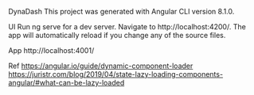   DynaDash
This project was generated with Angular CLI version 8.1.0.

UI
Run ng serve for a dev server. Navigate to http://localhost:4200/. The app will automatically reload if you change any of the source files.

App
http://localhost:4001/

Ref
https://angular.io/guide/dynamic-component-loader https://juristr.com/blog/2019/04/state-lazy-loading-components-angular/#what-can-be-lazy-loaded
